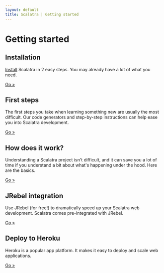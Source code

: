 ```yaml
---
layout: default
title: Scalatra | Getting started
---
```


<div class="page-header">
  <h1>Getting started</h1>
</div>

<div class="row">
  <div class="span4">
    <h2>Installation</h2>
    <p><a href="installation.html">Install</a> Scalatra in 2 easy steps. You may
      already have a lot of what you need.</p>
    <p><a href="installation.html" class="btn btn-primary">Go »</a></p>
 </div>
  <div class="span4">
    <h2>First steps</h2>
    <p>The first steps you take when learning something new are usually the
      most difficult. Our code generators and step-by-step instructions
      can help ease you into Scalatra development.</p>
   <a href="first-steps.html" class="btn btn-primary">Go »</a> </div>
  <div class="span4">
    <h2>How does it work?</h2>
    <p>Understanding a Scalatra project isn't difficult, and it can save you
    a lot of time if you understand a bit about what's happening under the hood.
    Here are the basics.</p>
    <a href="understanding-scalatra.html" class="btn btn-primary">Go »</a>
  </div>
</div>

<div class="row">
  <div class="span4">
    <h2>JRebel integration</h2>
    <p>
      Use JRebel (for free!) to dramatically speed up your Scalatra web development.
      Scalatra comes pre-integrated with JRebel.
    </p>
    <p><a href="jrebel.html" class="btn btn-primary">Go »</a></p>
 </div>
  <div class="span4">
    <h2>Deploy to Heroku</h2>
    <p>
      Heroku is a popular app platform.
      It makes it easy to deploy and scale web applications.
    </p>
    <p><a href="heroku.html" class="btn btn-primary">Go »</a></p>
 </div>
</div>
